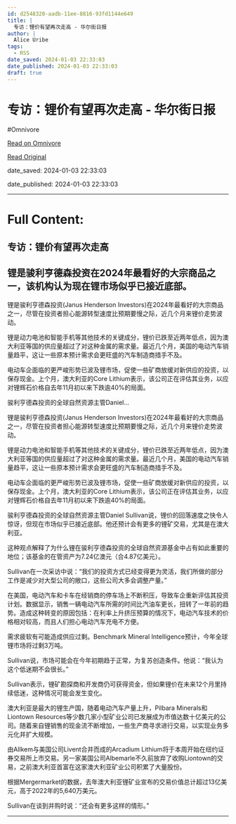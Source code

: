 ```yaml
---
id: d2548320-aadb-11ee-8816-93fd1144e649
title: |
  专访：锂价有望再次走高 - 华尔街日报
author: |
  Alice Uribe
tags:
  - RSS
date_saved: 2024-01-03 22:33:03
date_published: 2024-01-03 22:33:03
draft: true
---
```


# 专访：锂价有望再次走高 - 华尔街日报
#Omnivore

[Read on Omnivore](https://omnivore.app/me/-18cd39a637b)

[Read Original](https://cn.wsj.com/amp/articles/%E4%B8%93%E8%AE%BF-%E9%94%82%E4%BB%B7%E6%9C%89%E6%9C%9B%E5%86%8D%E6%AC%A1%E8%B5%B0%E9%AB%98-d9f9cb99)

date_saved: 2024-01-03 22:33:03

date_published: 2024-01-03 22:33:03

--- 

# Full Content: 

##  专访：锂价有望再次走高

## 锂是骏利亨德森投资在2024年最看好的大宗商品之一，该机构认为现在锂市场似乎已接近底部。

锂是骏利亨德森投资(Janus Henderson Investors)在2024年最看好的大宗商品之一，尽管在投资者担心能源转型速度比预期要慢之际，近几个月来锂价走势波动。

锂是动力电池和智能手机等其他技术的关键成分，锂价已跌至近两年低点，因为澳大利亚等国的供应量超过了对这种金属的需求量。最近几个月，美国的电动汽车销量趋平，这让一些原本预计需求会更旺盛的汽车制造商措手不及。

电动车企面临的更严峻形势已波及锂市场，促使一些矿商放缓对新供应的投资，以保存现金。上个月，澳大利亚的Core Lithium表示，该公司正在评估其业务，以应对锂辉石价格自去年11月初以来下跌逾40%的局面。

骏利亨德森投资的全球自然资源主管Daniel...

锂是骏利亨德森投资(Janus Henderson Investors)在2024年最看好的大宗商品之一，尽管在投资者担心能源转型速度比预期要慢之际，近几个月来锂价走势波动。

锂是动力电池和智能手机等其他技术的关键成分，锂价已跌至近两年低点，因为澳大利亚等国的供应量超过了对这种金属的需求量。最近几个月，美国的电动汽车销量趋平，这让一些原本预计需求会更旺盛的汽车制造商措手不及。

电动车企面临的更严峻形势已波及锂市场，促使一些矿商放缓对新供应的投资，以保存现金。上个月，澳大利亚的Core Lithium表示，该公司正在评估其业务，以应对锂辉石价格自去年11月初以来下跌逾40%的局面。

骏利亨德森投资的全球自然资源主管Daniel Sullivan说，锂价的回落速度之快令人惊讶，但现在市场似乎已接近底部。他还预计会有更多的锂矿交易，尤其是在澳大利亚。

这种观点解释了为什么锂在骏利亨德森投资的全球自然资源基金中占有如此重要的地位；该基金的在管资产为7.24亿澳元（合4.87亿美元）。

Sullivan在一次采访中说：“我们的投资方式已经变得更为灵活，我们所做的部分工作是减少对大型公司的敞口，这些公司大多会调整产量。”

在美国，电动汽车和卡车在经销商的停车场上不断积压，导致车企重新评估其投资计划。数据显示，销售一辆电动汽车所需的时间比汽油车更长，扭转了一年前的趋势。造成这种转变的原因包括：在利率上升挤压预算的情况下，电动汽车技术的价格相对较高，而且人们担心电动汽车充电不方便。

需求疲软有可能造成供应过剩。Benchmark Mineral Intelligence预计，今年全球锂市场将过剩3万吨。

Sullivan说，市场可能会在今年初期趋于正常，为复苏创造条件。他说：“我认为这个低迷期不会很长。”

Sullivan表示，锂矿勘探商和开发商仍可获得资金，但如果锂价在未来12个月里持续低迷，这种情况可能会发生变化。

澳大利亚是最大的锂生产国，随着电动汽车产量上升，Pilbara Minerals和Liontown Resources等少数几家小型矿业公司已发展成为市值达数十亿美元的公司。随着来自锂销售的现金流不断增加，一些生产商寻求进行交易，以实现业务多元化并扩大规模。

由Allkem与美国公司Livent合并而成的Arcadium Lithium将于本周开始在纽约证券交易所上市交易。另一家美国公司Albemarle不久前放弃了收购Liontown的交易，之前澳大利亚首富在这家澳大利亚矿业公司积累了大量股份。

根据Mergermarket的数据，去年澳大利亚锂矿业宣布的交易价值总计超过13亿美元，高于2022年的5,640万美元。

Sullivan在谈到并购时说：“还会有更多这样的情形。”

---


